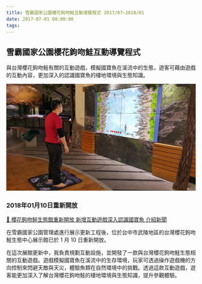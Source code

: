```yaml
---
title: 雪霸國家公園櫻花鉤吻鮭互動導覽程式 2017/07~2018/01
date: 2017-07-01 00:00:00
tags:
---
```


## 雪霸國家公園櫻花鉤吻鮭互動導覽程式
與台灣櫻花鉤吻鮭有關的互動遊戲，模擬國寶魚在溪流中的生態，遊客可藉由遊戲的互動內容，更加深入的認識國寶魚的棲地環境與生態知識。

![雪霸國家公園櫻花鉤吻鮭互動導覽程式](../images/salmon.jpg)

### 2018年01月10日重新開放

[🔗 櫻花鉤吻鮭生態館重新開放 新增互動遊戲深入認識國寶魚 介紹新聞](https://reurl.cc/WAll35)

在雪霸國家公園管理處進行展示更新工程後，位於台中市武陵地區的台灣櫻花鉤吻鮭生態中心展示館已於 1 月 10 日重新開放。

在這次展館更新中，我負責規劃互動設施，並開發了一款與台灣櫻花鉤吻鮭生態相關的互動遊戲。遊戲模擬國寶魚在溪流中的生存環境，玩家可透過操作遊戲機的方向控制來閃避天敵與天災，體驗魚類在自然環境中的挑戰。透過這款互動遊戲，遊客能更加深入了解台灣櫻花鉤吻鮭的棲地環境與生態知識，提升參觀體驗。